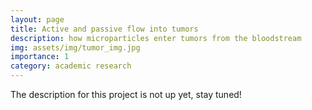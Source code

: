 ```yaml
---
layout: page
title: Active and passive flow into tumors
description: how microparticles enter tumors from the bloodstream
img: assets/img/tumor_img.jpg
importance: 1
category: academic research
---
```


The description for this project is not up yet, stay tuned!
